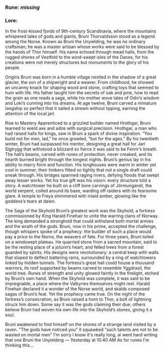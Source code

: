 ### Rune: *missing*

### Lore: 
In the frost-kissed fjords of 9th-century Scandinavia, where the mountains whispered tales of gods and giants, Bruni Thorvaldsson stood as a legend among the Norse. Known as Bruni the Unyielding, he was no ordinary craftsman; he was a master artisan whose works were said to be blessed by the hands of Thor himself. His name echoed through mead halls, from the rugged shores of Vestfold to the wind-swept isles of the Danes, for his creations were not merely structures but monuments to the glory of his people.

Origins
Bruni was born in a humble village nestled in the shadow of a great glacier, the son of a shipwright and a weaver. From childhood, he showed an uncanny knack for shaping wood and stone, crafting toys that seemed to hum with life. His father taught him the secrets of oak and pine, how to read the grain as one reads a saga, while his mother wove tales of Odin’s wisdom and Loki’s cunning into his dreams. At age twelve, Bruni carved a miniature longship so perfect that it sailed a stream without tipping, earning the attention of the local jarl.

Rise to Mastery
Apprenticed to a grizzled builder named Hrothgar, Bruni learned to wield axe and adze with surgical precision. Hrothgar, a man who had raised halls for kings, saw in Bruni a spark of divine inspiration. “You build not for men, lad,” he once growled, “but for the ages.” By his twentieth winter, Bruni had surpassed his mentor, designing a great hall for Jarl Sigtrygg that withstood a blizzard so fierce it was said to be Fenrir’s breath. The hall’s beams, carved with runes of protection, never creaked, and its hearth burned bright through the longest nights.
Bruni’s genius lay in his ability to marry form and function. His longhouses were warm in winter yet cool in summer, their timbers fitted so tightly that not a single draft could sneak through. His bridges spanned raging rivers, defying floods that swept away lesser works. Yet his true gift was his vision: every structure told a story. A watchtower he built on a cliff bore carvings of Jörmungandr, the world serpent, coiled around its base, warding off raiders with its fearsome glare. A temple to Freya shimmered with inlaid amber, glowing like the goddess’s tears at dawn.

The Saga of the Skyhold
Bruni’s greatest work was the Skyhold, a fortress commissioned by King Harald Finehair to unite the warring clans of Norway. The king demanded a stronghold that could withstand both mortal armies and the wrath of the gods. Bruni, now in his prime, accepted the challenge, though whispers spoke of a prophecy: the builder of such a place would pay a price to the Norns, the weavers of fate.
For three years, Bruni toiled on a windswept plateau. He quarried stone from a sacred mountain, said to be the resting place of a jotunn’s heart, and felled trees from a forest guarded by spirits. His designs were revolutionary: a central keep with walls that sloped to deflect battering rams, surrounded by a ring of watchtowers linked by hidden tunnels. The fortress’s great hall could house a thousand warriors, its roof supported by beams carved to resemble Yggdrasil, the world tree. Runes of strength and unity glowed faintly in the firelight, etched by Bruni’s own hand.
When the Skyhold was complete, it was said to be impregnable, a place where the Valkyries themselves might rest. Harald Finehair declared it a wonder of the Norse world, and skalds composed sagas of Bruni’s feat. Yet the prophecy came true. On the night of the fortress’s consecration, as Bruni raised a horn to Thor, a bolt of lightning struck him down. Some say it was the gods claiming their due; others believe Bruni had woven his own life into the Skyhold’s stones, giving it a soul.

Bruni awakened to find himself on the shores of a strange land visited by a raven. "The gods have noticed you" it squawked "such talents are not to be wasted on mortal men" 
I'm sorry I know it's really long, ai went hard writing that one
Bruni the Unyielding — Yesterday at 10:40 AM
As for runes I'm thinking this...
